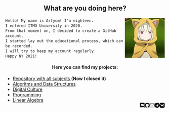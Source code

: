 <h2 align = "center" >What are you doing here?</h2>
<p><img src= "pictures/hello.gif" width = "25%" align = "right"></p>

    Hello! My name is Artyom! I'm eighteen.
    I entered ITMO University in 2020.
    From that moment on, I decided to create a GitHub account.
    I started lay out the educational process, which can be recorded.
    I will try to keep my account regularly.
    Happy NY 2021!
    
<h4 align = "center">Here you can find my projects:</h4>
<div>
    <ul>
        <li><a href = "https://github.com/fadyat/ITMO-PROBLEMS"> Repository with all subjects </a><b>(Now I closed it)</b></li>
        <li><a href = "https://github.com/fadyat/ITMO-PROBLEMS/tree/master/Algorithms"> Algoritms and Data Structures </a></li>
        <li><a href = "https://github.com/fadyat/ITMO-PROBLEMS/tree/master/Digital-culture"> Digital Culture </a></li>
        <li><a href = "https://github.com/fadyat/ITMO-PROBLEMS/tree/master/Programming"> Programming </a></li>
        <li><a href = "https://github.com/fadyat/ITMO-PROBLEMS/tree/master/Linal"> Linear Algebra </a></li>
            <div>
               <a href = "https://vk.com/mrfadeyev"><img src = "pictures/vk.png" width = "3.3%" align = "right" target = "_blank"></a>
               <a href = "https://t.me/not_fadyat"><img src = "pictures/teleg.png" width = "3.3%" align = "right" target = "_blank"></a>
               <a href = "mailto:fadyat@icloud.com"><img src = "pictures/email.png" width = "3.3%" align = "right" target = "_blank"></a>
               <a href = "https://github.com/fadyat"><img src = "pictures/git.png" width = "3.3%" align = "right" target = "_blank"></a>
               <a href = "https://discord.gg/c6PBVGk"><img src = "pictures/disc.png" width = "3.3%" align = "right" target = "_blank"></a>
            </div></a>
        </li>
    </ul>
</div>
